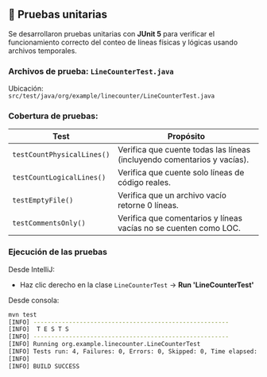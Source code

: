 ## 🧪 Pruebas unitarias

Se desarrollaron pruebas unitarias con **JUnit 5** para verificar el funcionamiento correcto del conteo de líneas físicas y lógicas usando archivos temporales.

### Archivos de prueba: `LineCounterTest.java`

Ubicación:  
`src/test/java/org/example/linecounter/LineCounterTest.java`

### Cobertura de pruebas:

| Test                               | Propósito                                                            |
|------------------------------------|----------------------------------------------------------------------|
| `testCountPhysicalLines()`         | Verifica que cuente todas las líneas (incluyendo comentarios y vacías). |
| `testCountLogicalLines()`          | Verifica que cuente solo líneas de código reales.                   |
| `testEmptyFile()`                  | Verifica que un archivo vacío retorne 0 líneas.                     |
| `testCommentsOnly()`               | Verifica que comentarios y líneas vacías no se cuenten como LOC.    |

### Ejecución de las pruebas

Desde IntelliJ:
- Haz clic derecho en la clase `LineCounterTest` → **Run 'LineCounterTest'**

Desde consola:

```bash
mvn test
[INFO] -------------------------------------------------------
[INFO]  T E S T S
[INFO] -------------------------------------------------------
[INFO] Running org.example.linecounter.LineCounterTest
[INFO] Tests run: 4, Failures: 0, Errors: 0, Skipped: 0, Time elapsed: 0.237 s - in org.example.linecounter.LineCounterTest
[INFO] 
[INFO] BUILD SUCCESS
